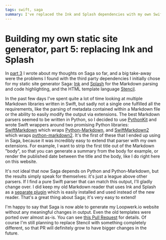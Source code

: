 ```yaml
---
tags: swift, saga
summary: I've replaced the Ink and Splash dependencies with my own SwiftMarkdown package.
---
```


# Building my own static site generator, part 5: replacing Ink and Splash
In [part 3](/articles/2021/saga-3-thoughts-so-far/) I wrote about my thoughts on Saga so far, and a big take-away were the problems I found with the third party dependencies I initially chose for my static site generator Saga: [Ink](https://github.com/johnsundell/ink) and [Splash](https://github.com/JohnSundell/Splash) for the Markdown parsing and code highlighting, and the HTML template language [Stencil](https://github.com/stencilproject/Stencil).

In the past few days I've spent quite a lot of time looking at multiple Markdown libraries written in Swift, but sadly not a single one fulfilled all the requirements, like the parsing of metadata contained within a Markdown file or the ability to easily modify the output via extensions. The best Markdown parsers seemed to be written in Python, so I decided to use [PythonKit](https://github.com/pvieito/PythonKit) and wrote Swift wrappers around two promising Python libraries: [SwiftMarkdown](https://github.com/loopwerk/SwiftMarkdown) which wraps [Python-Markdown](https://github.com/Python-Markdown/markdown), and [SwiftMarkdown2](https://github.com/loopwerk/SwiftMarkdown2) which wraps [python-markdown2](https://github.com/trentm/python-markdown2). It's the first of these that I ended up using in Saga, because it was incredibly easy to extend that parser with my own extensions. For example, I want to strip the first title out of the Markdown "body", so that you can generate a summary from the body for example, or render the published date between the title and the body, like I do right here on this website.

It's not ideal that now Saga depends on Python and Python-Markdown, but the results simply speak for themselves: it's just a league above other parsers. If I find a pure Swift parser that can match this output, I'll gladly change over. I did keep my old Markdown reader that uses Ink and Splash as a [separate plugin](https://github.com/loopwerk/SagaInkMarkdownReader) which is easily installed and used instead of the new reader. That's a great thing about Saga; it's very easy to extend!

I'm happy to say that Saga is now able to generate my Loopwerk.io website without any meaningful changes in output. Even the old templates were ported over almost as-is. You can see [this Pull Request](https://github.com/loopwerk/loopwerk.io/pull/2) for details. Of course I'm still planning to replace Stencil with something completely different, so that PR will definitely grow to have bigger changes in the future.